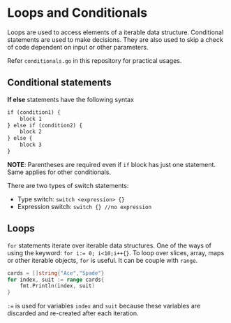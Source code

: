 # Loops and Conditionals
Loops are used to access elements of a iterable data structure. Conditional statements are used to make decisions. They 
are also used to skip a check of code dependent on input or other parameters. 

Refer `conditionals.go` in this repository for practical usages.  

## Conditional statements
 **If else** statements have the following syntax
```txt
if (condition1) {
    block 1
} else if (condition2) {
    block 2
} else {
    block 3
}
```

**NOTE**: Parentheses are required even if `if` block has just one statement. Same applies for other conditionals.

There are two types of switch statements:
* Type switch:  `switch <expression> {}`
* Expression switch: `switch {} //no expression`

## Loops
`for` statements iterate over iterable data structures. One of the ways of using the keyword: `for i:= 0; i<10;i++{}`.
To loop over slices, array, maps or other iterable objects, `for` is useful. It can be couple with `range`. 
```go
cards = []string{"Ace","Spade"}
for index, suit := range cards{
	fmt.Println(index, suit)
}
```
`:=` is used for variables `index` and `suit` because these variables are discarded and re-created after each iteration.
